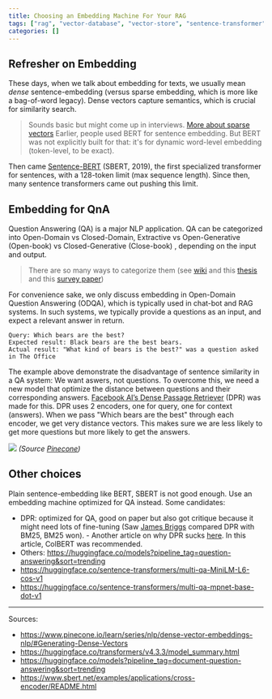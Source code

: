 ```yaml
---
title: Choosing an Embedding Machine For Your RAG
tags: ["rag", "vector-database", "vector-store", "sentence-transformer", "embedding"]
categories: []
---
```


## Refresher on Embedding

These days, when we talk about embedding for texts, we usually mean *dense* sentence-embedding (versus sparse embedding, which is more like a bag-of-word legacy). Dense vectors capture semantics, which is crucial for similarity search.

>Sounds basic but might come up in interviews. [More about sparse vectors](https://www.pinecone.io/learn/series/nlp/dense-vector-embeddings-nlp/#Dense-vs-Sparse-Vectors)
Earlier, people used BERT for sentence embedding. But BERT was not explicitly built for that: it's for dynamic word-level embedding (token-level, to be exact). 

Then came [Sentence-BERT](https://arxiv.org/abs/1908.10084) (SBERT, 2019), the first specialized transformer for sentences, with a 128-token limit (max sequence length). Since then, many sentence transformers came out pushing this limit.

## Embedding for QnA
Question Answering (QA) is a major NLP application. QA can be categorized into Open-Domain vs Closed-Domain, Extractive vs Open-Generative (Open-book) vs Closed-Generative (Close-book) , depending on the input and output. 

>There are so many ways to categorize them (see [wiki](https://en.wikipedia.org/wiki/Question_answering#Types_of_question_answering) and this [thesis](https://www.lti.cs.cmu.edu/research/dissertations/2023/kaixinm_phd_lti_2023.pdf) and this [survey paper](https://www.iosrjournals.org/iosr-jce/papers/Vol19-issue6/Version-4/D1906041923.pdf))

For convenience sake, we only discuss embedding in Open-Domain Question Answering (ODQA), which is typically used in chat-bot and RAG systems. In such systems, we typically provide a questions as an input, and expect a relevant answer in return.

```
Query: Which bears are the best?
Expected result: Black bears are the best bears.
Actual result: "What kind of bears is the best?" was a question asked in The Office
```

The example above demonstrate the disadvantage of sentence similarity in a QA system: We want aswers, not questions. To overcome this, we need a new model that optimize the distance between questions and their corresponding answers. [Facebook AI’s Dense Passage Retriever](https://arxiv.org/abs/2004.04906) (DPR) was made for this. DPR uses 2 encoders, one for query, one for context (answers). When we pass "Which bears are the best" through each encoder, we get very distance vectors. This makes sure we are less likely to get more questions but more likely to get the answers.

![](https://cdn.sanity.io/images/vr8gru94/production/0bc89c1248e7d6fe44e016f8e1437a7f2bb3fb7d-1920x1020.png)
*(Source [Pinecone](https://www.pinecone.io/learn/series/nlp/dense-vector-embeddings-nlp/#Generating-Dense-Vectors))*


## Other choices

Plain sentence-embedding like BERT, SBERT is not good enough. Use an embedding machine optimized for QA instead. Some candidates:

- DPR: optimized for QA, good on paper but also got critique because it might need lots of fine-tuning (Saw [James Briggs](https://www.youtube.com/@jamesbriggs) compared DPR with BM25, BM25 won). - Another article on why DPR sucks [here](https://thenewstack.io/overcoming-the-limits-of-rag-with-colbert/). In this article, ColBERT was recommended.
- Others: https://huggingface.co/models?pipeline_tag=question-answering&sort=trending
- https://huggingface.co/sentence-transformers/multi-qa-MiniLM-L6-cos-v1
- https://huggingface.co/sentence-transformers/multi-qa-mpnet-base-dot-v1

---
Sources:
- https://www.pinecone.io/learn/series/nlp/dense-vector-embeddings-nlp/#Generating-Dense-Vectors
- https://huggingface.co/transformers/v4.3.3/model_summary.html
- https://huggingface.co/models?pipeline_tag=document-question-answering&sort=trending
- https://www.sbert.net/examples/applications/cross-encoder/README.html
